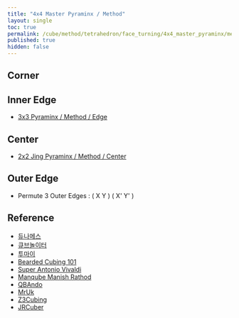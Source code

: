 ```yaml
---
title: "4x4 Master Pyraminx / Method"
layout: single
toc: true
permalink: /cube/method/tetrahedron/face_turning/4x4_master_pyraminx/method
published: true
hidden: false
---
```


<head>
  <base target="_blank">
  <link
    rel   = "stylesheet"
    type  = "text/css"
    href  = "/assets/css/twisty/Tetrahedron/4x4_Master_Pyraminx.css"
  >
  <script
    src   = "https://cdn.cubing.net/js/cubing/twisty"
    type  = "module"
    defer
  ></script>
</head>



## Corner



## Inner Edge

- [3x3 Pyraminx / Method / Edge](/cube/method/tetrahedron/face_turning/3x3_pyraminx/method#edge)



## Center

- [2x2 Jing Pyraminx / Method / Center](/cube/method/tetrahedron/face_turning/2x2_jing_pyraminx/method#center)



## Outer Edge

- Permute 3 Outer Edges : ( X Y ) ( X' Y' )
  <div class="twisty-wrapper">
    <twisty-player
      dark-mode                       = "dark"
      background                      = "none"
      experimental-puzzle-description = "t v 0 v 1 v 2"
      camera-latitude                 = 30
      camera-longitude                = 0
      experimental-stickering         = "full"
      alg                             = "u' 3r u 3r'"
      experimental-setup-alg          = ""
      experimental-setup-anchor       = "end"
      tempo-scale                     = "1.3"
      viewer-link                     = "experimental-twizzle-explorer"
    ></twisty-player>
  </div>



## Reference

- [듀나메스](https://youtu.be/7_c3Tq3HXXw)
- [큐브놀이터](https://youtu.be/_8BFbOnrjPg)
- [투마이](https://youtu.be/i1o5SqqKBlg)
- [Bearded Cubing 101](https://youtu.be/h3P1BRP1TuM)
- [Super Antonio Vivaldi](https://youtu.be/J7bBmOAeEGE)
- [Manqube Manish Rathod](https://youtu.be/VtPD-UQ4KO8)
- [QBAndo](https://youtu.be/KR9KG3SRtto)
- [MrUk](https://youtu.be/EamwvhmHC7Q)
- [Z3Cubing](https://youtu.be/tGQDqDcSa6U)
- [JRCuber](https://youtu.be/rK-xK-0HUxw)